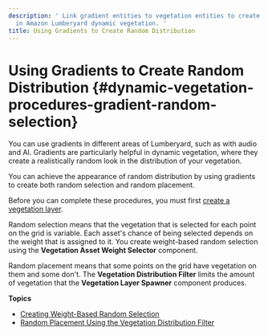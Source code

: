 ```yaml
---
description: ' Link gradient entities to vegetation entities to create random distribution
  in Amazon Lumberyard dynamic vegetation. '
title: Using Gradients to Create Random Distribution
---
```

# Using Gradients to Create Random Distribution {#dynamic-vegetation-procedures-gradient-random-selection}

You can use gradients in different areas of Lumberyard, such as with audio and AI\. Gradients are particularly helpful in dynamic vegetation, where they create a realistically random look in the distribution of your vegetation\.

You can achieve the appearance of random distribution by using gradients to create both random selection and random placement\.

Before you can complete these procedures, you must first [create a vegetation layer](/docs/userguide/vegetation/procedures-create-vegetation-layer.md)\.

Random selection means that the vegetation that is selected for each point on the grid is variable\. Each asset's chance of being selected depends on the weight that is assigned to it\. You create weight\-based random selection using the **Vegetation Asset Weight Selector** component\.

Random placement means that some points on the grid have vegetation on them and some don't\. The **Vegetation Distribution Filter** limits the amount of vegetation that the **Vegetation Layer Spawner** component produces\.

**Topics**
+ [Creating Weight\-Based Random Selection](/docs/userguide/vegetation/random-distribution-selection.md)
+ [Random Placement Using the Vegetation Distribution Filter](/docs/userguide/vegetation/random-distribution-placement.md)
